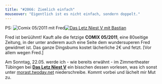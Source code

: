 ```yaml
---
title: "#2066: Ziemlich einfach"
mouseover: "Eigentlich ist es nicht einfach, sondern doppelt."
---
```


PS:
<img src="http://www.fonflatter.de/bilder/comix_052011s.jpg" alt="Comix 05/2011 mit Fred" /><a href="http://www.das-letz-niest.de/"><img src="http://www.fonflatter.de/bilder/dln5.jpg" alt="Das Letz Niest V mit Bastian" /></a>

Fred ist berüühmt!
Kauft alle die fetzige <strong>COMIX 05/2011</strong>, eine 80seitige Zeitung, in der unter anderem auch eine Seite dem wundersuperen Fred gewidmet ist.
Das ganze Dingsbums kostet lächerliche 2€ und fetzt. 
[Vor allem wegen Fred.]

Am Sonntag, 22.05. werde ich - wie bereits erwähnt - im Zimmertheater Tübingen bei <a href="http://www.das-letz-niest.de/"><strong>Das Letz Niest V</strong></a> ein bisschen dessen vorlesen, was ich sonst unter <a href="http://morast.twoday.net">morast.twoday.net</a> niederschreibe. 
Kommt vorbei und lächelt mir Mut zu.

